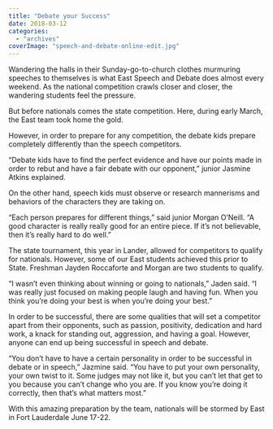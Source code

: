 ```yaml
---
title: "Debate your Success"
date: 2018-03-12
categories: 
  - "archives"
coverImage: "speech-and-debate-online-edit.jpg"
---
```


Wandering the halls in their Sunday-go-to-church clothes murmuring speeches to themselves is what East Speech and Debate does almost every weekend. As the national competition crawls closer and closer, the wandering students feel the pressure.

But before nationals comes the state competition. Here, during early March, the East team took home the gold.

However, in order to prepare for any competition, the debate kids prepare completely differently than the speech competitors.

“Debate kids have to find the perfect evidence and have our points made in order to rebut and have a fair debate with our opponent,” junior Jasmine Atkins explained.

On the other hand, speech kids must observe or research mannerisms and behaviors of the characters they are taking on.

“Each person prepares for different things,” said junior Morgan O’Neill. “A good character is really really good for an entire piece. If it’s not believable, then it’s really hard to do well.”

The state tournament, this year in Lander, allowed for competitors to qualify for nationals. However, some of our East students achieved this prior to State. Freshman Jayden Roccaforte and Morgan are two students to qualify.

“I wasn’t even thinking about winning or going to nationals,” Jaden said. “I was really just focused on making people laugh and having fun. When you think you’re doing your best is when you’re doing your best.”

In order to be successful, there are some qualities that will set a competitor apart from their opponents, such as passion, positivity, dedication and hard work, a knack for standing out, aggression, and having a goal. However, anyone can end up being successful in speech and debate.

“You don’t have to have a certain personality in order to be successful in debate or in speech,” Jazmine said. “You have to put your own personality, your own twist to it. Some judges may not like it, but you can’t let that get to you because you can’t change who you are. If you know you’re doing it correctly, then that’s what matters most.”

With this amazing preparation by the team, nationals will be stormed by East in Fort Lauderdale June 17-22.
